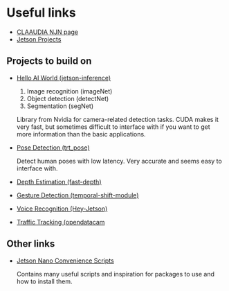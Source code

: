 # Useful links

- [CLAAUDIA NJN page](https://www.claaudia.aau.dk/njn)
- [Jetson Projects](https://developer.nvidia.com/embedded/community/jetson-projects)

## Projects to build on
- [Hello AI World (jetson-inference)](https://github.com/dusty-nv/jetson-inference)
    1. Image recognition (imageNet)
    2. Object detection (detectNet)
    3. Segmentation (segNet)

    Library from Nvidia for camera-related detection tasks. CUDA makes it very fast, but sometimes difficult to interface with if you want to get more information than the basic applications.

- [Pose Detection (trt_pose)](https://github.com/NVIDIA-AI-IOT/trt_pose)

    Detect human poses with low latency. Very accurate and seems easy to interface with.

- [Depth Estimation (fast-depth)](https://github.com/dwofk/fast-depth)

- [Gesture Detection (temporal-shift-module)](https://github.com/mit-han-lab/temporal-shift-module)

- [Voice Recognition (Hey-Jetson)](https://github.com/bricewalker/Hey-Jetson)

- [Traffic Tracking (opendatacam](https://github.com/opendatacam/opendatacam)

## Other links

- [Jetson Nano Convenience Scripts](https://github.com/FREEWING-JP/Jetson_Convenience_Script)

    Contains many useful scripts and inspiration for packages to use and how to install them.